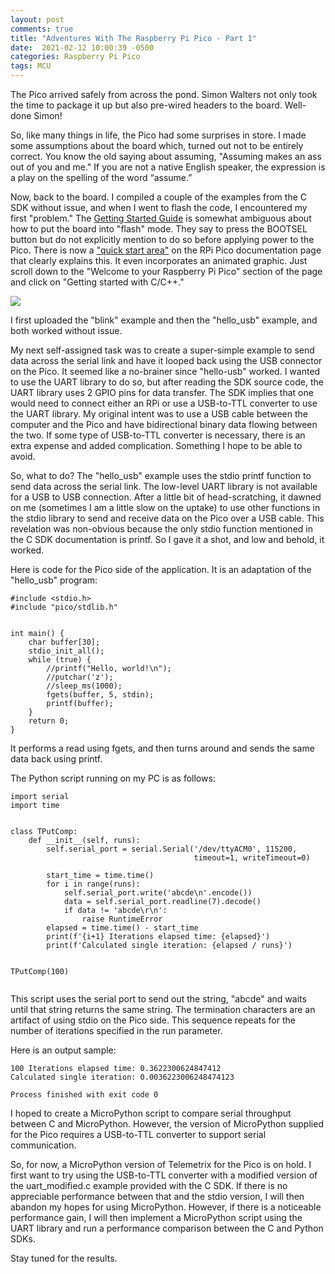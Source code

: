 ```yaml
---
layout: post
comments: true
title: "Adventures With The Raspberry Pi Pico - Part 1"
date:  2021-02-12 10:00:39 -0500
categories: Raspberry Pi Pico
tags: MCU
---
```


The Pico arrived safely from across the pond. Simon Walters not only took the
time to package it up but also pre-wired headers to the board. Well-done Simon!

So, like many things in life, the Pico had some surprises in store. I made some
assumptions about the board which, turned out not to be entirely correct. You know the
old
saying about assuming, "Assuming makes an ass out of you and me." If you are not a
native English speaker, the expression is a play on the spelling of the word “assume.”

Now, back to the board. I compiled a couple of the examples from the C SDK without issue,
and
when I went to flash the code, I encountered my first "problem." The
[Getting Started Guide](https://datasheets.raspberrypi.org/pico/getting-started-with-pico.pdf)
 is somewhat ambiguous about how to put the board into "flash" mode. They say to press
 the BOOTSEL button but do not explicitly mention to do so before applying power to the
 Pico. There is now a
 ["quick start area"](https://www.raspberrypi.org/documentation/pico/getting-started/)
 on the RPi Pico documentation page that clearly explains this. It even incorporates
 an animated graphic. Just scroll down to the "Welcome to your Raspberry Pi Pico" section
  of the page and click on "Getting started with C/C++."

![]({{site.url}}/images/pico_starting.png)

I first uploaded the "blink" example and then the "hello_usb" example, and both worked
without issue.

My next self-assigned task was to create a super-simple example to send data across
 the serial link and have it looped back using the USB connector on the Pico. It seemed 
like a no-brainer since
 "hello-usb" worked. I wanted to use the UART library to do so, but after reading the
  SDK source code, the UART library uses 2 GPIO pins for data transfer. The SDK implies
  that
  one
  would need to connect either an RPi or use a USB-to-TTL converter to use the UART
   library. My original intent was to use a USB cable between the computer and
   the Pico and have bidirectional binary data flowing between the two. If some type of
    USB-to-TTL converter is necessary, there is an extra expense and added complication.
    Something I hope to be able to avoid.

So, what to do? The "hello_usb" example uses the stdio printf function to send data
across the serial link. The low-level UART library is not available for a
USB to USB connection.  After a little bit of head-scratching, it dawned on me (sometimes I am a
 little slow on the uptake) to use other functions in the stdio library to send
 and receive data on the Pico over a USB cable. This revelation was non-obvious because 
the only
 stdio
 function mentioned in the C SDK documentation is printf. So I gave it a shot, and low and
  behold, it worked.

Here is code for the Pico side of the application. It is an adaptation of the "hello_usb"
program:


```
#include <stdio.h>
#include "pico/stdlib.h"


int main() {
    char buffer[30];
    stdio_init_all();
    while (true) {
        //printf("Hello, world!\n");
        //putchar('z');
        //sleep_ms(1000);
        fgets(buffer, 5, stdin);
        printf(buffer);
    }
    return 0;
}
```

It performs a read using fgets, and then turns around and sends the same data back using
printf.

The Python script running on my PC is as follows:

```
import serial
import time


class TPutComp:
    def __init__(self, runs):
        self.serial_port = serial.Serial('/dev/ttyACM0', 115200,
                                         timeout=1, writeTimeout=0)

        start_time = time.time()
        for i in range(runs):
            self.serial_port.write('abcde\n'.encode())
            data = self.serial_port.readline(7).decode()
            if data != 'abcde\r\n':
                raise RuntimeError
        elapsed = time.time() - start_time
        print(f'{i+1} Iterations elapsed time: {elapsed}')
        print(f'Calculated single iteration: {elapsed / runs}')


TPutComp(100)


```

This script uses the serial port to send out the string, "abcde" and waits until
that string returns the same string. The termination characters are an artifact of using
stdio on the Pico side. This sequence repeats for the number of iterations specified in
the run parameter.

Here is an output sample:

```
100 Iterations elapsed time: 0.3622300624847412
Calculated single iteration: 0.0036223006248474123

Process finished with exit code 0
```

I hoped to create a MicroPython script to compare serial throughput between C and 
MicroPython. However,
the version of MicroPython supplied for the Pico requires a USB-to-TTL
converter to support serial communication.

So, for now, a MicroPython version of Telemetrix for the Pico is on hold. I first want
to try using the USB-to-TTL converter with a modified version of the uart_modified.c
example provided with the C SDK. If there is no appreciable performance between that and
the stdio version, I will then abandon my hopes for using MicroPython. However, if 
there is
a noticeable performance gain, I will then implement a MicroPython script using the UART
 library and run a performance comparison between the C and Python SDKs.

 Stay tuned for the results.
